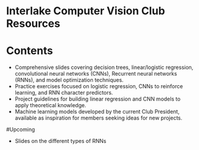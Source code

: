 # Interlake Computer Vision Club Resources

# Contents

- Comprehensive slides covering decision trees, linear/logistic regression, convolutional neural networks (CNNs), Recurrent neural networks (RNNs), and model optimization techniques.
- Practice exercises focused on logistic regression, CNNs to reinforce learning, and RNN character predictors.
- Project guidelines for building linear regression and CNN models to apply theoretical knowledge.
- Machine learning models developed by the current Club President, available as inspiration for members seeking ideas for new projects.

#Upcoming

- Slides on the different types of RNNs
